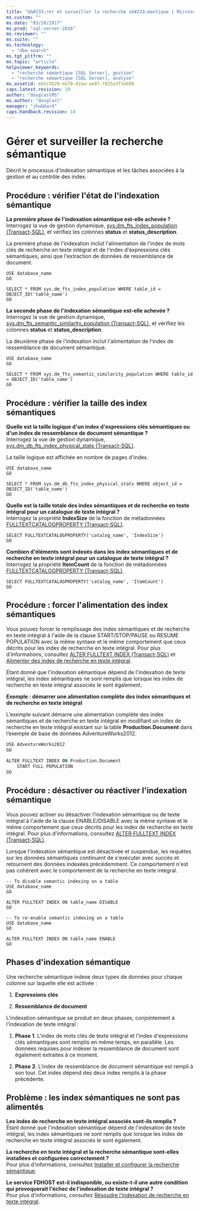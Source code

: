 ```yaml
---
title: "G&#233;rer et surveiller la recherche s&#233;mantique | Microsoft Docs"
ms.custom: ""
ms.date: "03/20/2017"
ms.prod: "sql-server-2016"
ms.reviewer: ""
ms.suite: ""
ms.technology: 
  - "dbe-search"
ms.tgt_pltfrm: ""
ms.topic: "article"
helpviewer_keywords: 
  - "recherche sémantique [SQL Server], gestion"
  - "recherche sémantique [SQL Server], analyse"
ms.assetid: eb5c3b29-da70-42aa-aa97-7d35a3f1eb98
caps.latest.revision: 19
author: "douglaslMS"
ms.author: "douglasl"
manager: "jhubbard"
caps.handback.revision: 18
---
```

# G&#233;rer et surveiller la recherche s&#233;mantique
  Décrit le processus d'indexation sémantique et les tâches associées à la gestion et au contrôle des index.  
  
##  <a name="HowToMonitorStatus"></a> Procédure : vérifier l'état de l'indexation sémantique  
 **La première phase de l'indexation sémantique est-elle achevée ?**  
 Interrogez la vue de gestion dynamique, [sys.dm_fts_index_population &#40;Transact-SQL&#41;](../../relational-databases/system-dynamic-management-views/sys-dm-fts-index-population-transact-sql.md), et vérifiez les colonnes **status** et **status_description**.  
  
 La première phase de l'indexation inclut l'alimentation de l'index de mots clés de recherche en texte intégral et de l'index d'expressions clés sémantiques, ainsi que l'extraction de données de ressemblance de document.  
  
```tsql  
USE database_name  
GO  
  
SELECT * FROM sys.dm_fts_index_population WHERE table_id = OBJECT_ID('table_name')  
GO  
```  
  
 **La seconde phase de l'indexation sémantique est-elle achevée ?**  
 Interrogez la vue de gestion dynamique, [sys.dm_fts_semantic_similarity_population &#40;Transact-SQL&#41;](../../relational-databases/system-dynamic-management-views/sys-dm-fts-semantic-similarity-population-transact-sql.md), et vérifiez les colonnes **status** et **status_description**.  
  
 La deuxième phase de l'indexation inclut l'alimentation de l'index de ressemblance de document sémantique.  
  
```wql  
USE database_name  
GO  
  
SELECT * FROM sys.dm_fts_semantic_similarity_population WHERE table_id = OBJECT_ID('table_name')  
GO  
```  
  
##  <a name="HowToCheckSize"></a> Procédure : vérifier la taille des index sémantiques  
 **Quelle est la taille logique d'un index d'expressions clés sémantiques ou d'un index de ressemblance de document sémantique ?**  
 Interrogez la vue de gestion dynamique, [sys.dm_db_fts_index_physical_stats &#40;Transact-SQL&#41;](../../relational-databases/system-dynamic-management-views/sys-dm-db-fts-index-physical-stats-transact-sql.md).  
  
 La taille logique est affichée en nombre de pages d'index.  
  
```tsql  
USE database_name  
GO  
  
SELECT * FROM sys.dm_db_fts_index_physical_stats WHERE object_id = OBJECT_ID('table_name')  
GO  
```  
  
 **Quelle est la taille totale des index sémantiques et de recherche en texte intégral pour un catalogue de texte intégral ?**  
 Interrogez la propriété **IndexSize** de la fonction de métadonnées [FULLTEXTCATALOGPROPERTY &#40;Transact-SQL&#41;](../../t-sql/functions/fulltextcatalogproperty-transact-sql.md).  
  
```tsql  
SELECT FULLTEXTCATALOGPROPERTY('catalog_name', 'IndexSize')  
GO  
```  
  
 **Combien d'éléments sont indexés dans les index sémantiques et de recherche en texte intégral pour un catalogue de texte intégral ?**  
 Interrogez la propriété **ItemCount** de la fonction de métadonnées [FULLTEXTCATALOGPROPERTY &#40;Transact-SQL&#41;](../../t-sql/functions/fulltextcatalogproperty-transact-sql.md).  
  
```tsql  
SELECT FULLTEXTCATALOGPROPERTY('catalog_name', 'ItemCount')  
GO  
```  
  
##  <a name="HowToForcePopulation"></a> Procédure : forcer l'alimentation des index sémantiques  
 Vous pouvez forcer le remplissage des index sémantiques et de recherche en texte intégral à l'aide de la clause START/STOP/PAUSE ou RESUME POPULATION avec la même syntaxe et le même comportement que ceux décrits pour les index de recherche en texte intégral. Pour plus d’informations, consultez [ALTER FULLTEXT INDEX &#40;Transact-SQL&#41;](../../t-sql/statements/alter-fulltext-index-transact-sql.md) et [Alimenter des index de recherche en texte intégral](../../relational-databases/search/populate-full-text-indexes.md).  
  
 Étant donné que l'indexation sémantique dépend de l'indexation de texte intégral, les index sémantiques ne sont remplis que lorsque les index de recherche en texte intégral associés le sont également.  
  
 **Exemple : démarrer une alimentation complète des index sémantiques et de recherche en texte intégral**  
  
 L’exemple suivant démarre une alimentation complète des index sémantiques et de recherche en texte intégral en modifiant un index de recherche en texte intégral existant sur la table **Production.Document** dans l’exemple de base de données AdventureWorks2012.  
  
```vb  
USE AdventureWorks2012  
GO  
  
ALTER FULLTEXT INDEX ON Production.Document  
    START FULL POPULATION  
GO  
```  
  
##  <a name="HowToDisableIndexing"></a> Procédure : désactiver ou réactiver l'indexation sémantique  
 Vous pouvez activer ou désactiver l'indexation sémantique ou de texte intégral à l'aide de la clause ENABLE/DISABLE avec la même syntaxe et le même comportement que ceux décrits pour les index de recherche en texte intégral. Pour plus d’informations, consultez [ALTER FULLTEXT INDEX &#40;Transact-SQL&#41;](../../t-sql/statements/alter-fulltext-index-transact-sql.md).  
  
 Lorsque l'indexation sémantique est désactivée et suspendue, les requêtes sur les données sémantiques continuent de s'exécuter avec succès et retournent des données indexées précédemment. Ce comportement n'est pas cohérent avec le comportement de la recherche en texte intégral.  
  
```tsql  
-- To disable semantic indexing on a table  
USE database_name  
GO  
  
ALTER FULLTEXT INDEX ON table_name DISABLE  
GO  
  
-- To re-enable semantic indexing on a table  
USE database_name  
GO  
  
ALTER FULLTEXT INDEX ON table_name ENABLE  
GO  
```  
  
##  <a name="SemanticIndexing"></a> Phases d'indexation sémantique  
 Une recherche sémantique indexe deux types de données pour chaque colonne sur laquelle elle est activée :  
  
1.  **Expressions clés**  
  
2.  **Ressemblance de document**  
  
 L'indexation sémantique se produit en deux phases, conjointement à l'indexation de texte intégral :  
  
1.  **Phase 1**. L'index de mots clés de texte intégral et l'index d'expressions clés sémantiques sont remplis en même temps, en parallèle. Les données requises pour indexer la ressemblance de document sont également extraites à ce moment.  
  
2.  **Phase 2**. L'index de ressemblance de document sémantique est rempli à son tour. Cet index dépend des deux index remplis à la phase précédente.  
  
##  <a name="BestPracticeUnderstand"></a>   
##  <a name="ProblemNotPopulated"></a> Problème : les index sémantiques ne sont pas alimentés  
 **Les index de recherche en texte intégral associés sont-ils remplis ?**  
 Étant donné que l'indexation sémantique dépend de l'indexation de texte intégral, les index sémantiques ne sont remplis que lorsque les index de recherche en texte intégral associés le sont également.  
  
 **La recherche en texte intégral et la recherche sémantique sont-elles installées et configurées correctement ?**  
 Pour plus d’informations, consultez [Installer et configurer la recherche sémantique](../../relational-databases/search/install-and-configure-semantic-search.md).  
  
 **Le service FDHOST est-il indisponible, ou existe-t-il une autre condition qui provoquerait l'échec de l'indexation de texte intégral ?**  
 Pour plus d’informations, consultez [Résoudre l’indexation de recherche en texte intégral](../../relational-databases/search/troubleshoot-full-text-indexing.md).  
  
  